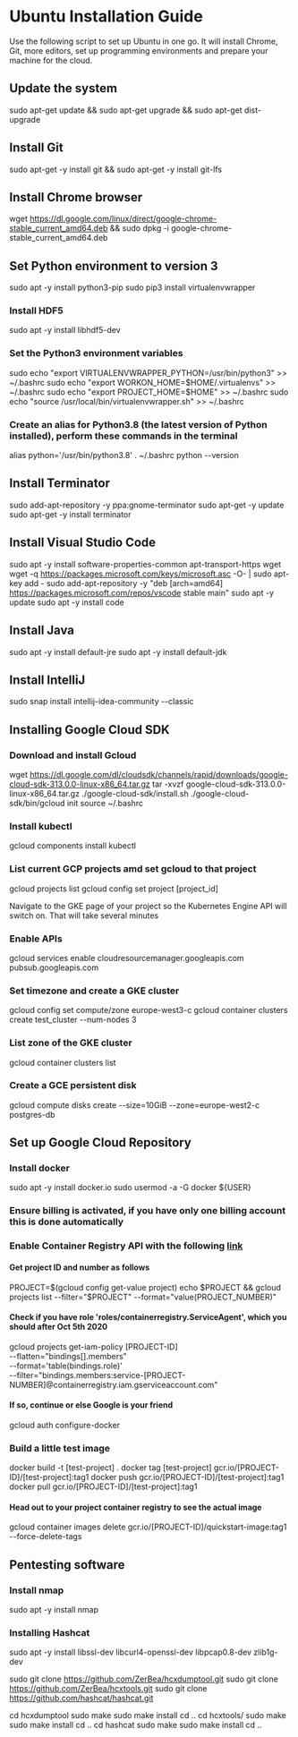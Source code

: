 # Ubuntu Installation Guide

Use the following script to set up Ubuntu in one go. It will install Chrome, Git, more editors, set up programming environments and prepare your machine for the cloud.

## Update the system
sudo apt-get update && sudo apt-get upgrade && sudo apt-get dist-upgrade

## Install Git
sudo apt-get -y install git && sudo apt-get -y install git-lfs

## Install Chrome browser
wget https://dl.google.com/linux/direct/google-chrome-stable_current_amd64.deb && sudo dpkg -i google-chrome-stable_current_amd64.deb

## Set Python environment to version 3
sudo apt -y install python3-pip
sudo pip3 install virtualenvwrapper

### Install HDF5
sudo apt -y install libhdf5-dev

### Set the Python3 environment variables
sudo echo "export VIRTUALENVWRAPPER_PYTHON=/usr/bin/python3" >> ~/.bashrc
sudo echo "export WORKON_HOME=$HOME/.virtualenvs" >> ~/.bashrc
sudo echo "export PROJECT_HOME=$HOME" >> ~/.bashrc
sudo echo "source /usr/local/bin/virtualenvwrapper.sh" >> ~/.bashrc

### Create an alias for Python3.8 (the latest version of Python installed), perform these commands in the terminal
alias python='/usr/bin/python3.8'
. ~/.bashrc
python --version

## Install Terminator
sudo add-apt-repository -y ppa:gnome-terminator
sudo apt-get -y update
sudo apt-get -y install terminator

## Install Visual Studio Code
sudo apt -y install software-properties-common apt-transport-https wget
wget -q https://packages.microsoft.com/keys/microsoft.asc -O- | sudo apt-key add -
sudo add-apt-repository -y "deb [arch=amd64] https://packages.microsoft.com/repos/vscode stable main"
sudo apt -y update
sudo apt -y install code

## Install Java
sudo apt -y install default-jre
sudo apt -y install default-jdk

## Install IntelliJ
sudo snap install intellij-idea-community --classic

## Installing Google Cloud SDK

### Download and install Gcloud
wget https://dl.google.com/dl/cloudsdk/channels/rapid/downloads/google-cloud-sdk-313.0.0-linux-x86_64.tar.gz
tar -xvzf google-cloud-sdk-313.0.0-linux-x86_64.tar.gz 
./google-cloud-sdk/install.sh
./google-cloud-sdk/bin/gcloud init
source ~/.bashrc

### Install kubectl
gcloud components install kubectl

### List current GCP projects amd set gcloud to that project
gcloud projects list
gcloud config set project [project_id]

Navigate to the GKE page of your project so the Kubernetes Engine API will switch on. That will take several minutes

### Enable APIs
gcloud services enable cloudresourcemanager.googleapis.com pubsub.googleapis.com

### Set timezone and create a GKE cluster
gcloud  config set compute/zone europe-west3-c
gcloud container clusters create test_cluster --num-nodes 3

### List zone of the GKE cluster
gcloud container clusters list

### Create a GCE persistent disk
gcloud compute disks create --size=10GiB --zone=europe-west2-c postgres-db

## Set up Google Cloud Repository
### Install docker
sudo apt -y install docker.io
sudo usermod -a -G docker ${USER}

### Ensure billing is activated, if you have only one billing account this is done automatically

### Enable Container Registry API with the following [link](https://console.cloud.google.com/apis/library/containerregistry.googleapis.com?_ga=2.244700289.523870026.1602227073-601722703.1601999851)

#### Get project ID and number as follows
PROJECT=$(gcloud config get-value project)
echo $PROJECT && gcloud projects list --filter="$PROJECT" --format="value(PROJECT_NUMBER)"

#### Check if you have role 'roles/containerregistry.ServiceAgent', which you should after Oct 5th 2020
gcloud projects get-iam-policy [PROJECT-ID]  \
--flatten="bindings[].members" \
--format='table(bindings.role)' \
--filter="bindings.members:service-[PROJECT-NUMBER]@containerregistry.iam.gserviceaccount.com"

#### If so, continue or else Google is your friend
gcloud auth configure-docker

### Build a little test image
docker build -t [test-project] .
docker tag [test-project] gcr.io/[PROJECT-ID]/[test-project]:tag1
docker push gcr.io/[PROJECT-ID]/[test-project]:tag1
docker pull gcr.io/[PROJECT-ID]/[test-project]:tag1

#### Head out to your project container registry to see the actual image
gcloud container images delete gcr.io/[PROJECT-ID]/quickstart-image:tag1 --force-delete-tags

## Pentesting software

### Install nmap
sudo apt -y install nmap

### Installing Hashcat
sudo apt -y install libssl-dev libcurl4-openssl-dev libpcap0.8-dev zlib1g-dev

sudo git clone https://github.com/ZerBea/hcxdumptool.git
sudo git clone https://github.com/ZerBea/hcxtools.git
sudo git clone https://github.com/hashcat/hashcat.git

cd hcxdumptool
sudo make
sudo make install
cd ..
cd hcxtools/
sudo make
sudo make install
cd ..
cd hashcat
sudo make
sudo make install
cd ..